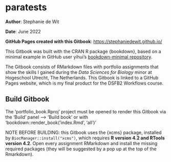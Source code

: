 
<!-- README.md is generated from README.Rmd. Please edit that file -->

# paratests

<!-- badges: start -->
<!-- badges: end -->

**Author**: Stephanie de Wit

**Date**: June 2022

**GitHub Pages created with this Gitbook**:
<https://stephaniedewit.github.io/>

This Gitbook was built with the CRAN R package {bookdown}, based on a
minimal example in GitHub user yihui’s [bookdown-minimal
repository](https://github.com/yihui/bookdown-minimal).

The Gitbook consists of RMarkdown files with portfolio assignments that
show the skills I gained during the *Data Sciences for Biology* minor at
Hogeschool Utrecht, The Netherlands. This Gitbook is linked to a GitHub
Pages website, which is my final product for the DSFB2 Workflows course.

## Build Gitbook

The ‘portfolio_book.Rproj’ project must be opened to render this Gitbook
via the ‘Build’ panel –\> ‘Build book’ or with
‘bookdown::render_book(’index.Rmd’, ‘all’)’

NOTE BEFORE BUILDING: this Gitbook uses the {xcms} package, installed by
`BiocManager::install("xcms")`, which requires **R version 4.2 and
RTools version 4.2**. Open every assignment RMarkdown and install the
missing required packages (they will be suggested by a pop up at the top
of the Rmarkdown).

